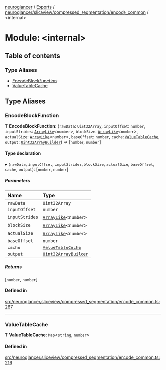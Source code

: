 [neuroglancer](../README.md) / [Exports](../modules.md) / [neuroglancer/sliceview/compressed\_segmentation/encode\_common](neuroglancer_sliceview_compressed_segmentation_encode_common.md) / <internal\>

# Module: <internal\>

## Table of contents

### Type Aliases

- [EncodeBlockFunction](neuroglancer_sliceview_compressed_segmentation_encode_common._internal_.md#encodeblockfunction)
- [ValueTableCache](neuroglancer_sliceview_compressed_segmentation_encode_common._internal_.md#valuetablecache)

## Type Aliases

### EncodeBlockFunction

Ƭ **EncodeBlockFunction**: (`rawData`: `Uint32Array`, `inputOffset`: `number`, `inputStrides`: [`ArrayLike`](../interfaces/neuroglancer_async_computation_encode_compressed_segmentation_request._internal_.ArrayLike.md)<`number`\>, `blockSize`: [`ArrayLike`](../interfaces/neuroglancer_async_computation_encode_compressed_segmentation_request._internal_.ArrayLike.md)<`number`\>, `actualSize`: [`ArrayLike`](../interfaces/neuroglancer_async_computation_encode_compressed_segmentation_request._internal_.ArrayLike.md)<`number`\>, `baseOffset`: `number`, `cache`: [`ValueTableCache`](neuroglancer_sliceview_compressed_segmentation_encode_common._internal_.md#valuetablecache), `output`: [`Uint32ArrayBuilder`](../classes/neuroglancer_util_uint32array_builder.Uint32ArrayBuilder.md)) => [`number`, `number`]

#### Type declaration

▸ (`rawData`, `inputOffset`, `inputStrides`, `blockSize`, `actualSize`, `baseOffset`, `cache`, `output`): [`number`, `number`]

##### Parameters

| Name | Type |
| :------ | :------ |
| `rawData` | `Uint32Array` |
| `inputOffset` | `number` |
| `inputStrides` | [`ArrayLike`](../interfaces/neuroglancer_async_computation_encode_compressed_segmentation_request._internal_.ArrayLike.md)<`number`\> |
| `blockSize` | [`ArrayLike`](../interfaces/neuroglancer_async_computation_encode_compressed_segmentation_request._internal_.ArrayLike.md)<`number`\> |
| `actualSize` | [`ArrayLike`](../interfaces/neuroglancer_async_computation_encode_compressed_segmentation_request._internal_.ArrayLike.md)<`number`\> |
| `baseOffset` | `number` |
| `cache` | [`ValueTableCache`](neuroglancer_sliceview_compressed_segmentation_encode_common._internal_.md#valuetablecache) |
| `output` | [`Uint32ArrayBuilder`](../classes/neuroglancer_util_uint32array_builder.Uint32ArrayBuilder.md) |

##### Returns

[`number`, `number`]

#### Defined in

[src/neuroglancer/sliceview/compressed_segmentation/encode_common.ts:267](https://github.com/ActiveBrainAtlas2/neuroglancer/blob/034b457d/src/neuroglancer/sliceview/compressed_segmentation/encode_common.ts#L267)

___

### ValueTableCache

Ƭ **ValueTableCache**: `Map`<`string`, `number`\>

#### Defined in

[src/neuroglancer/sliceview/compressed_segmentation/encode_common.ts:216](https://github.com/ActiveBrainAtlas2/neuroglancer/blob/034b457d/src/neuroglancer/sliceview/compressed_segmentation/encode_common.ts#L216)
